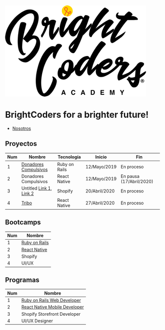 ![MagmaHackers Logo](imgs/logo-bc.png)

# BrightCoders for a brighter future!

- [Nosotros](https://github.com/magma-labs/BrightCoders/blob/master/nosotros.md)

## Proyectos

Num | Nombre | Tecnología | Inicio| Fin
----- | ---- | ---- | ---- | ----
1 | [Donadores Compulsivos](https://github.com/magma-labs/BrightCoders/tree/master/projects/donadores) | Ruby on Rails | 12/Mayo/2019 | En proceso  
2 | Donadores Compulsivos | React Native | 12/Mayo/2019 | En pausa (17/Abril/2020) 
3 | Untitled [Link 1](https://g2g2crk95n40hczm-25829998641.shopifypreview.com/), [Link 2](https://github.com/magma-labs/BrightCoders/edit/master/README.md) |Shopify | 20/Abril/2020 | En proceso | 
4 | [Tribo](https://github.com/magma-labs/BrightCoders/tree/master/projects/tribo) | React Native | 27/Abril/2020 | En proceso | 


## Bootcamps
Num | Nombre 
----- | ---- 
1 | [Ruby on Rails](https://github.com/magma-labs/BrightCoders/tree/master/bootcamp/ruby-on-rails)
2 | [React Native](https://github.com/magma-labs/BrightCoders/tree/master/bootcamp/react-native)
3 | Shopify
4 | UI/UX

## Programas

Num | Nombre 
----- | ---- 
1 | [Ruby on Rails Web Developer](https://drive.google.com/open?id=1RzaggSjFokdYgWy77cKZaPYs8EGkAQAS)
2 | [React Native Mobile Developer](https://drive.google.com/open?id=1kpPTLsBV88ha-yTGzWX2Bj1Pj233ICLI)
3 | Shopify Storefront Developer
4 | UI/UX Designer
